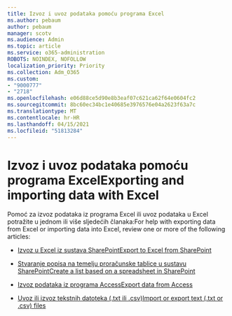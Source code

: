 ```yaml
---
title: Izvoz i uvoz podataka pomoću programa Excel
ms.author: pebaum
author: pebaum
manager: scotv
ms.audience: Admin
ms.topic: article
ms.service: o365-administration
ROBOTS: NOINDEX, NOFOLLOW
localization_priority: Priority
ms.collection: Adm_O365
ms.custom:
- "9000777"
- "2718"
ms.openlocfilehash: e06d88ce5d90e8b3eaf07c621ca62f64e0604fc2
ms.sourcegitcommit: 8bc60ec34bc1e40685e3976576e04a2623f63a7c
ms.translationtype: MT
ms.contentlocale: hr-HR
ms.lasthandoff: 04/15/2021
ms.locfileid: "51813284"
---
```

# <a name="exporting-and-importing-data-with-excel"></a><span data-ttu-id="d97eb-102">Izvoz i uvoz podataka pomoću programa Excel</span><span class="sxs-lookup"><span data-stu-id="d97eb-102">Exporting and importing data with Excel</span></span>

<span data-ttu-id="d97eb-103">Pomoć za izvoz podataka iz programa Excel ili uvoz podataka u Excel potražite u jednom ili više sljedećih članaka:</span><span class="sxs-lookup"><span data-stu-id="d97eb-103">For help with exporting data from Excel or importing data into Excel, review one or more of the following articles:</span></span>

- [<span data-ttu-id="d97eb-104">Izvoz u Excel iz sustava SharePoint</span><span class="sxs-lookup"><span data-stu-id="d97eb-104">Export to Excel from SharePoint</span></span>](https://support.office.com/client/bfb2ea48-6118-4fa9-abb6-cced9424e5d9)

- [<span data-ttu-id="d97eb-105">Stvaranje popisa na temelju proračunske tablice u sustavu SharePoint</span><span class="sxs-lookup"><span data-stu-id="d97eb-105">Create a list based on a spreadsheet in SharePoint</span></span>](https://support.office.com/article/Create-a-list-based-on-a-spreadsheet-380CFEB5-6E14-438E-988A-C2B9BEA574FA)

- [<span data-ttu-id="d97eb-106">Izvoz podataka iz programa Access</span><span class="sxs-lookup"><span data-stu-id="d97eb-106">Export data from Access</span></span>](https://support.office.com/client/64E974E6-AE43-4301-A53E-20463655B1A9)

- [<span data-ttu-id="d97eb-107">Uvoz ili izvoz tekstnih datoteka (.txt ili .csv)</span><span class="sxs-lookup"><span data-stu-id="d97eb-107">Import or export text (.txt or .csv) files</span></span>](https://support.office.com/client/5250ac4c-663c-47ce-937b-339e391393ba)
